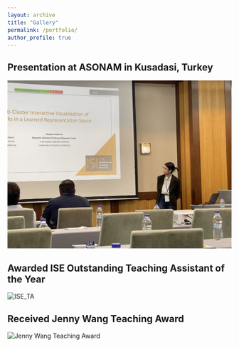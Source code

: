```yaml
---
layout: archive
title: "Gallery"
permalink: /portfolio/
author_profile: true
---
```


## Presentation at ASONAM in Kusadasi, Turkey  
![Presentation at ASONAM](../images/ASONAM2023.JPG "Presentation at ASONAM 2023")

## Awarded ISE Outstanding Teaching Assistant of the Year  
![ISE_TA](../images/ISETA.JPG "ISE_TA")

## Received Jenny Wang Teaching Award  
![Jenny Wang Teaching Award](../images/JennyWang.JPG "Jenny Wang Teaching Award")
